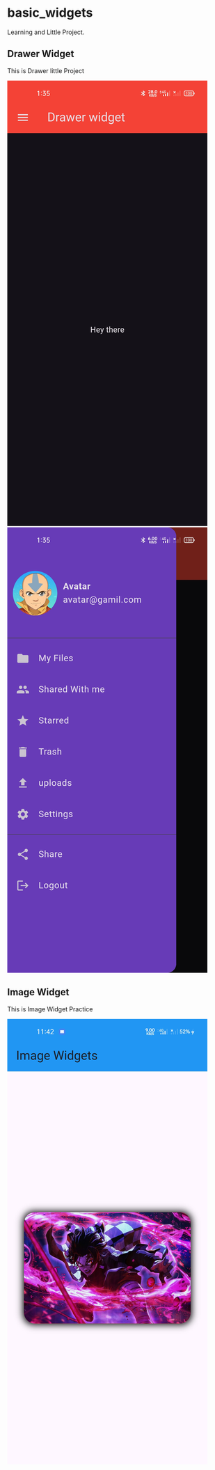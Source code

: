 # basic_widgets

Learning and Little Project.


## Drawer Widget

This is Drawer little Project

![My Drawer App Screenshot](assets/Drawerscreen.jpg)
![My Drawer App Screenshot](assets/Drawerscreen2.jpg)



## Image Widget

This is Image Widget Practice

![My Drawer App Screenshot](assets/Imagescreen1.jpg)

